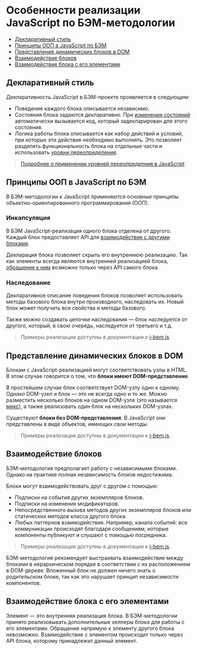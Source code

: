 # Особенности реализации JavaScript по БЭМ-методологии

* [Декларативный стиль](#Декларативный-стиль)
* [Принципы ООП в JavaScript по БЭМ](#Принципы-ООП-в-javascript-по-БЭМ)
* [Представление динамических блоков в DOM](#Представление-динамических-блоков-в-dom)
* [Взаимодействие блоков](#Взаимодействие-блоков)
* [Взаимодействие блока с его элементами](#Взаимодействие-блока-с-его-элементами)

## Декларативный стиль

Декларативность JavaScript в БЭМ-проекте проявляется в следующем:

* Поведение каждого блока описывается независимо.
* Состояния блока задаются декларативно. При [изменении состояний](#Реакция-на-изменение-модификаторов) автоматически вызывается код, который задекларирован для этого состояния.
* Логика работы блока описывается как набор действий и условий, при которых эти действия необходимо выполнять. Это позволяет разделять функциональность блока на отдельные части и использовать [уровни переопределения](../key-concepts/key-concepts.ru.md#Уровень-переопределения).

> [Подробнее о применении уровней переопределния в JavaScript](#Работа-с-уровнями-переопределения)

## Принципы ООП в JavaScript по БЭМ

В БЭМ-методологии к JavaScript применяются основные принципы объектно-ориентированного программирования (ООП).

### Инкапсуляция

В БЭМ JavaScript-реализация одного блока отделена от другого. Каждый блок предоставляет API для [взаимодействия с другими блоками](#Взаимодействие-блоков).

Декларация блока позволяет скрыть его внутреннюю реализацию. Так как элементы всегда являются внутренней реализацией блока, [обращение к ним](#Взаимодействие-блока-с-его-элементами) возможно только через API самого блока.

### Наследование

Декларативное описание поведения блоков позволяет использовать методы базового блока внутри производного, наследовать их. Новый блок может получать все свойства и методы базового.

Также можно создавать цепочки наследования — блок наследуется от другого, который, в свою очередь, наследуется от третьего и т.д.

> Примеры реализации доступны в документации к [i-bem.js](https://ru.bem.info/technology/i-bem/current/i-bem-js-decl/#Наследование-блока).

## Представление динамических блоков в DOM

Блокам с JavaScript-реализацией могут соответствовать узлы в HTML. В этом случае говорится о том, что **блоки имеют DOM-представление**.

В простейшем случае блок соответствует DOM-узлу один к одному. Однако DOM-узел и блок — это не всегда одно и то же. Можно разместить несколько блоков на одном DOM-узле (это называется [микс](../key-concepts/key-concepts.ru.md#Микс)), а также реализовать один блок на нескольких DOM-узлах.

Существуют **блоки без DOM-представления**. В JavaScript они представлены в виде объектов, имеющих свои методы.

> Примеры реализации доступны в документации к [i-bem.js](https://ru.bem.info/technology/i-bem/current/i-bem-js-decl/#Синтаксис-декларации).

## Взаимодействие блоков

БЭМ-методология предполагает работу с независимыми блоками. Однако на практике полная независимость блоков недостижима.

Блоки могут взаимодействовать друг с другом с помощью:

* Подписки на события других экземпляров блоков.
* Подписки на изменения модификаторов.
* Непосредственного вызова методов других экземпляров блоков или статических методов класса другого блока.
* Любых паттернов взаимодействия. Например, канала событий: все коммуникации происходят благодаря сообщениям, которые компоненты публикуют и слушают с помощью посредника.

> Примеры реализации доступны в документации к [i-bem.js](https://ru.bem.info/technology/i-bem/current/i-bem-js-interaction/).

БЭМ-методология рекомендует выстраивать взаимодействие между блоками в иерархическом порядке в соответствии с их расположением в DOM-дереве. Вложенный блок не должен ничего знать о родительском блоке, так как это нарушает принцип независимости компонентов.

## Взаимодействие блока с его элементами

Элемент — это внутренняя реализация блока.
В БЭМ-методологии принято реализовывать дополнительные хелперы блока для работы с его элементами. Обращение напрямую к элементу другого блока невозможно. Взаимодействие с элементом происходит только через API блока, которому принадлежит данный элемент.

